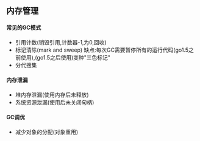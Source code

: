 ## 内存管理

#### 常见的GC模式

- 引用计数(销毁引用,计数器-1,为0,回收)
- 标记清除(mark and sweep) 缺点:每次GC需要暂停所有的运行代码(go1.5之前使用),(go1.5之后使用)变种"三色标记"
- 分代搜集

####  内存泄漏

- 堆内存泄漏(使用内存后未释放)
- 系统资源泄漏(使用后未关闭句柄)

#### GC调优

- 减少对象的分配(对象重用)
